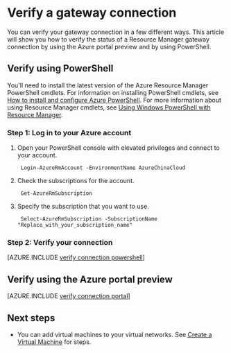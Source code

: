 <properties
    pageTitle="Verify a gateway connection | Azure"
    description="This article shows you how to verify a gateway connection in the Resource Manager deployment model"
    services="vpn-gateway"
    documentationcenter="na"
    author="cherylmc"
    manager="carmonm"
    editor=""
    tags="azure-resource-manager" />
<tags
    ms.assetid="7e3d1043-caa9-4472-96d3-832f4e2c91ee"
    ms.service="vpn-gateway"
    ms.devlang="na"
    ms.topic="article"
    ms.tgt_pltfrm="na"
    ms.workload="infrastructure-services"
    ms.date="10/14/2016"
    wacn.date=""
    ms.author="cherylmc" />

# Verify a gateway connection
You can verify your gateway connection in a few different ways. This article will show you how to verify the status of a Resource Manager gateway connection by using the Azure portal preview and by using PowerShell.

## Verify using PowerShell
You'll need to install the latest version of the Azure Resource Manager PowerShell cmdlets. For information on installing PowerShell cmdlets, see [How to install and configure Azure PowerShell](/documentation/articles/powershell-install-configure/). For more information about using Resource Manager cmdlets, see [Using Windows PowerShell with Resource Manager](/documentation/articles/powershell-azure-resource-manager/).

### Step 1: Log in to your Azure account
1. Open your PowerShell console with elevated privileges and connect to your account.
   
        Login-AzureRmAccount -EnvironmentName AzureChinaCloud
2. Check the subscriptions for the account.
   
        Get-AzureRmSubscription 
3. Specify the subscription that you want to use.
   
        Select-AzureRmSubscription -SubscriptionName "Replace_with_your_subscription_name"

### Step 2: Verify your connection
[AZURE.INCLUDE [verify connection powershell](../../includes/vpn-gateway-verify-connection-ps-rm-include.md)]

## Verify using the Azure portal preview
[AZURE.INCLUDE [verify connection portal](../../includes/vpn-gateway-verify-connection-portal-rm-include.md)]

## Next steps
* You can add virtual machines to your virtual networks. See [Create a Virtual Machine](/documentation/articles/virtual-machines-windows-hero-tutorial/) for steps.

